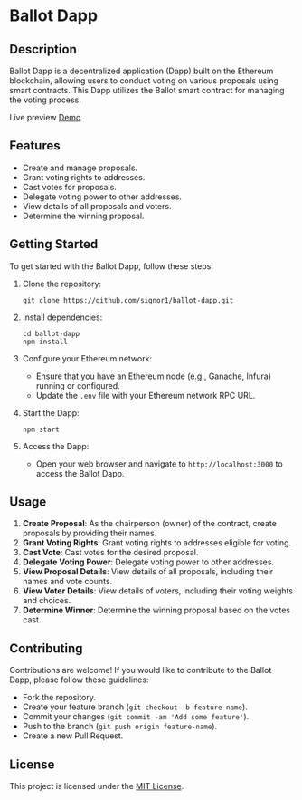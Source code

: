 # Ballot Dapp

## Description
Ballot Dapp is a decentralized application (Dapp) built on the Ethereum blockchain, allowing users to conduct voting on various proposals using smart contracts. This Dapp utilizes the Ballot smart contract for managing the voting process.

Live preview [Demo](https://my-ballot-dapp.vercel.app/)

## Features
- Create and manage proposals.
- Grant voting rights to addresses.
- Cast votes for proposals.
- Delegate voting power to other addresses.
- View details of all proposals and voters.
- Determine the winning proposal.

## Getting Started
To get started with the Ballot Dapp, follow these steps:

1. Clone the repository:
   ```
   git clone https://github.com/signor1/ballot-dapp.git
   ```

2. Install dependencies:
   ```
   cd ballot-dapp
   npm install
   ```

3. Configure your Ethereum network:
   - Ensure that you have an Ethereum node (e.g., Ganache, Infura) running or configured.
   - Update the `.env` file with your Ethereum network RPC URL.

4. Start the Dapp:
   ```
   npm start
   ```

5. Access the Dapp:
   - Open your web browser and navigate to `http://localhost:3000` to access the Ballot Dapp.

## Usage
1. **Create Proposal**: As the chairperson (owner) of the contract, create proposals by providing their names.
2. **Grant Voting Rights**: Grant voting rights to addresses eligible for voting.
3. **Cast Vote**: Cast votes for the desired proposal.
4. **Delegate Voting Power**: Delegate voting power to other addresses.
5. **View Proposal Details**: View details of all proposals, including their names and vote counts.
6. **View Voter Details**: View details of voters, including their voting weights and choices.
7. **Determine Winner**: Determine the winning proposal based on the votes cast.

## Contributing
Contributions are welcome! If you would like to contribute to the Ballot Dapp, please follow these guidelines:
- Fork the repository.
- Create your feature branch (`git checkout -b feature-name`).
- Commit your changes (`git commit -am 'Add some feature'`).
- Push to the branch (`git push origin feature-name`).
- Create a new Pull Request.

## License
This project is licensed under the [MIT License](LICENSE).
